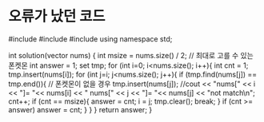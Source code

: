 # 오류가 났던 코드
#include <vector>
#include <set>
#include<iostream>
using namespace std;

int solution(vector<int> nums)
{
    int msize = nums.size() / 2; // 최대로 고를 수 있는 폰켓몬
    int answer = 1;
    set<int> tmp;
    for (int i=0; i<nums.size(); i++){
        int cnt = 1;
        tmp.insert(nums[i]);
        for (int j=i; j<nums.size(); j++){
            if (tmp.find(nums[j]) == tmp.end()){ // 폰켓몬이 없을 경우
                tmp.insert(nums[j]);
                //cout << "nums[" << i << "]= "<< nums[i] << " nums[" << j << "]= "<< nums[j] << "not match\n";
                cnt++;
                if (cnt == msize){
                    answer = cnt;
                    i = j;
                    tmp.clear();
                    break;
                }
               	if (cnt >= answer)
                    answer = cnt;
            }
        }
    }
    return answer;
}
